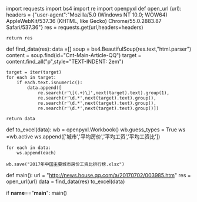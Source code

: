 import requests
import bs4
import re
import openpyxl
def open_url (url):
    headers = {"user-agent":"Mozilla/5.0 (Windows NT 10.0; WOW64) AppleWebKit/537.36 (KHTML, like Gecko) Chrome/55.0.2883.87 Safari/537.36"}
    res = requests.get(url,headers=headers)

    return res

def find_data(res):
    data =[]
    soup = bs4.BeautifulSoup(res.text,"html.parser")
    content = soup.find(id="Cnt-Main-Article-QQ")
    target = content.find_all("p",style="TEXT-INDENT: 2em")

    target = iter(target)
    for each in target:
        if each.text.isnumeric():
            data.append([
                re.search(r'\[(.+)\]',next(target).text).group(1),
                re.search(r'\d.*',next(target).text).group(),
                re.search(r'\d.*',next(target).text).group(), 
                re.search(r'\d.*',next(target).text).group()])
            
    return data



def to_excel(data):
    wb = openpyxl.Workbook()
    wb.guess_types = True
    ws =wb.active
    ws.append(['城市','平均房价','平均工资','平均工资比'])

    for each in data:
        ws.append(each)

    wb.save("2017年中国主要城市房价工资比排行榜.xlsx")    
def main():
    url = "http://news.house.qq.com/a/20170702/003985.htm"
    res = open_url(url)
    data = find_data(res)
    to_excel(data)

 
if __name__=="__main__":
     main()
     

